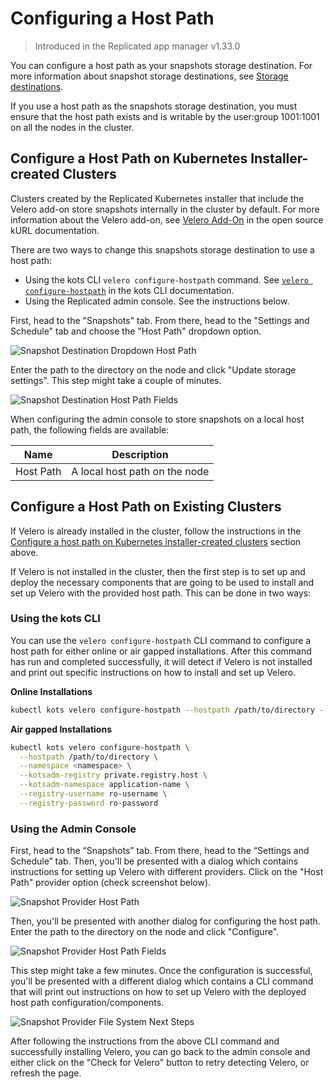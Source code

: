 # Configuring a Host Path

> Introduced in the Replicated app manager v1.33.0

You can configure a host path as your snapshots storage destination. For more information about snapshot storage destinations, see [Storage destinations](snapshots-storage-destinations).

If you use a host path as the snapshots storage destination, you must ensure that the host path exists and is writable by the user:group 1001:1001 on all the nodes in the cluster.

## Configure a Host Path on Kubernetes Installer-created Clusters

Clusters created by the Replicated Kubernetes installer that include the Velero add-on store snapshots internally in the cluster by default. For more information about the Velero add-on, see [Velero Add-On](https://kurl.sh/docs/add-ons/velero) in the open source kURL documentation.

There are two ways to change this snapshots storage destination to use a host path:

* Using the kots CLI `velero configure-hostpath` command. See [`velero configure-hostpath`](../reference/kots-cli-velero-configure-hostpath/) in the kots CLI documentation.
* Using the Replicated admin console. See the instructions below.

First, head to the "Snapshots" tab.
From there, head to the "Settings and Schedule" tab and choose the "Host Path" dropdown option.

![Snapshot Destination Dropdown Host Path](/images/snapshot-destination-dropdown-hostpath.png)

Enter the path to the directory on the node and click "Update storage settings".
This step might take a couple of minutes.

![Snapshot Destination Host Path Fields](/images/snapshot-destination-hostpath-field.png)

When configuring the admin console to store snapshots on a local host path, the following fields are available:

| Name      | Description                   |
|-----------|-------------------------------|
| Host Path | A local host path on the node |


## Configure a Host Path on Existing Clusters

If Velero is already installed in the cluster, follow the instructions in the [Configure a host path on Kubernetes installer-created clusters](#configure-a-host-path-on-kubernetes-installer-created-clusters) section above.

If Velero is not installed in the cluster, then the first step is to set up and deploy the necessary components that are going to be used to install and set up Velero with the provided host path.
This can be done in two ways:

### Using the kots CLI

You can use the `velero configure-hostpath` CLI command to configure a host path for either online or air gapped installations.
After this command has run and completed successfully, it will detect if Velero is not installed and print out specific instructions on how to install and set up Velero.

**Online Installations**

```bash
kubectl kots velero configure-hostpath --hostpath /path/to/directory --namespace <namespace>
```

**Air gapped Installations**

```bash
kubectl kots velero configure-hostpath \
  --hostpath /path/to/directory \
  --namespace <namespace> \
  --kotsadm-registry private.registry.host \
  --kotsadm-namespace application-name \
  --registry-username ro-username \
  --registry-password ro-password
```

### Using the Admin Console

First, head to the “Snapshots” tab.
From there, head to the “Settings and Schedule” tab.
Then, you'll be presented with a dialog which contains instructions for setting up Velero with different providers.
Click on the "Host Path" provider option (check screenshot below).

![Snapshot Provider Host Path](/images/snapshot-provider-hostpath.png)

Then, you'll be presented with another dialog for configuring the host path.
Enter the path to the directory on the node and click "Configure".

![Snapshot Provider Host Path Fields](/images/snapshot-provider-hostpath-field.png)

This step might take a few minutes.
Once the configuration is successful, you'll be presented with a different dialog which contains a CLI command that will print out instructions on how to set up Velero with the deployed host path configuration/components.

![Snapshot Provider File System Next Steps](/images/snapshot-provider-fs-next-steps.png)

After following the instructions from the above CLI command and successfully installing Velero, you can go back to the admin console and either click on the "Check for Velero" button to retry detecting Velero, or refresh the page.
